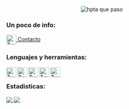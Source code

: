 <p align="center">
  <img src="https://raw.githubusercontent.com/Lokitosi10/Lokitosi10/master/assets/banner.gif" alt="hpta que paso">
</p>

### Un poco de info:
</a>
<a href="https://twitter.com/lokitosi">
  <img align="center" alt="Twitter" width="26px" src="https://raw.githubusercontent.com/Lokitosi10/Lokitosi10/master/assets/twitter.svg" />
  Contacto
</a>
<br>

### Lenguajes y herramientas:
<div>
<img align="left" alt="Twitter" width="26px" src="https://raw.githubusercontent.com/Lokitosi10/Lokitosi10/master/assets/html.svg" />
<img align="left" alt="Twitter" width="26px" src="https://raw.githubusercontent.com/Lokitosi10/Lokitosi10/master/assets/Css.svg" />
<img align="left" alt="Twitter" width="26px" src="https://raw.githubusercontent.com/Lokitosi10/Lokitosi10/master/assets/python.svg" />
<img align="left" alt="Twitter" width="26px" src="https://raw.githubusercontent.com/Lokitosi10/Lokitosi10/master/assets/JS.svg" />
 <img align="left" alt="Twitter" width="26px" src="https://raw.githubusercontent.com/Lokitosi10/Lokitosi10/master/assets/Java.svg" />
<br>
</div>

### Estadisticas:
<a href="https://github-readme-stats.vercel.app/api?username=Lokitosi&theme=monokai&show_icons=true&bg_color=DEG,532770,066ab4&title_color=FFFFFF&text_color=FFFFFF&icon_color=FF69B4">
  <img align="center" src="https://github-readme-stats.vercel.app/api?username=Lokitosi&theme=monokai&show_icons=true&bg_color=DEG,532770,066ab4&title_color=FFFFFF&text_color=FFFFFF&icon_color=FF69B4"/>
</a>
<a href="https://github-readme-stats.vercel.app/api/top-langs/?username=Lokitosi&langs_count=8&card_width=400&layout=compact&bg_color=DEG,532770,066ab4&title_color=FFFFFF&text_color=FFFFFF&icon_color=FF69B4">
  <img align="center" src="https://github-readme-stats.vercel.app/api/top-langs/?username=Lokitosi&langs_count=8&card_width=448&theme=monokai&layout=compact&bg_color=DEG,532770,066ab4&title_color=FFFFFF&text_color=FFFFFF&icon_color=FF69B4" />
</a>
